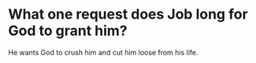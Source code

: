 # What one request does Job long for God to grant him?

He wants God to crush him and cut him loose from his life.
